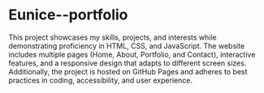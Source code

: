 # Eunice--portfolio
This project showcases my skills, projects, and interests while demonstrating proficiency in HTML, CSS, and JavaScript. The website includes multiple pages (Home, About, Portfolio, and Contact), interactive features, and a responsive design that adapts to different screen sizes. Additionally, the project is hosted on GitHub Pages and adheres to best practices in coding, accessibility, and user experience.
